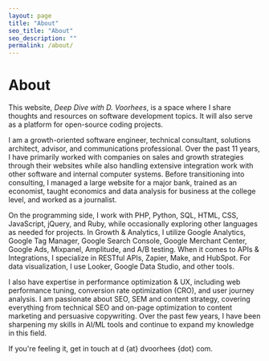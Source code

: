 ```yaml
---
layout: page
title: "About"
seo_title: "About"
seo_description: ""
permalink: /about/
---
```

# About

This website, *Deep Dive with D. Voorhees*, is a space where I share thoughts and resources on software development topics. It will also serve as a platform for open-source coding projects.  

I am a growth-oriented software engineer, technical consultant, solutions architect, advisor, and communications professional. Over the past 11 years, I have primarily worked with companies on sales and growth strategies through their websites while also handling extensive integration work with other software and internal computer systems. Before transitioning into consulting, I managed a large website for a major bank, trained as an economist, taught economics and data analysis for business at the college level, and worked as a journalist.  

On the programming side, I work with PHP, Python, SQL, HTML, CSS, JavaScript, jQuery, and Ruby, while occasionally exploring other languages as needed for projects. In Growth & Analytics, I utilize Google Analytics, Google Tag Manager, Google Search Console, Google Merchant Center, Google Ads, Mixpanel, Amplitude, and A/B testing. When it comes to APIs & Integrations, I specialize in RESTful APIs, Zapier, Make, and HubSpot. For data visualization, I use Looker, Google Data Studio, and other tools.  

I also have expertise in performance optimization & UX, including web performance tuning, conversion rate optimization (CRO), and user journey analysis. I am passionate about SEO, SEM and content strategy, covering everything from technical SEO and on-page optimization to content marketing and persuasive copywriting. Over the past few years, I have been sharpening my skills in AI/ML tools and continue to expand my knowledge in this field.  

If you're feeling it, get in touch at d {at} dvoorhees {dot} com.